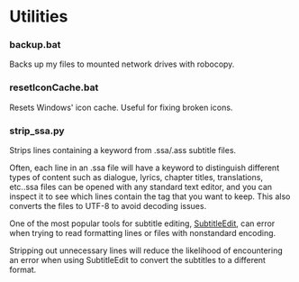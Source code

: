 # Utilities

### backup.bat
Backs up my files to mounted network drives with robocopy.

### resetIconCache.bat
Resets Windows' icon cache. Useful for fixing broken icons.

### strip_ssa.py
Strips lines containing a keyword from .ssa/.ass subtitle files.

Often, each line in an .ssa file will have a keyword to distinguish different types of content such as dialogue, lyrics, chapter titles, translations, etc..ssa files can be opened with any standard text editor, and you can inspect it to see which lines contain the tag that you want to keep. This also converts the files to UTF-8 to avoid decoding issues.

One of the most popular tools for subtitle editing, [SubtitleEdit](https://www.nikse.dk/subtitleedit), can error when trying to read formatting lines or files with nonstandard encoding.

Stripping out unnecessary lines will reduce the likelihood of encountering an error when using SubtitleEdit to convert the subtitles to a different format.
